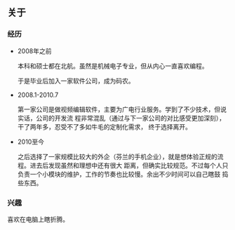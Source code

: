## 关于

### 经历

* 2008年之前

  本科和硕士都在北航。虽然是机械电子专业，但从内心一直喜欢编程。

  于是毕业后加入一家软件公司，成为码农。

* 2008.1-2010.7

  第一家公司是做视频编辑软件，主要为广电行业服务。学到了不少技术，但说实话，公司的开发流
  程非常混乱（通过与下一家公司的对比感受更加深刻），干了两年多，忍受不了多如牛毛的定制化需求，
  终于选择离开。

* 2010至今

  之后选择了一家规模比较大的外企（芬兰的手机企业），就是想体验正规的流程。进去后发现虽然和理想中还有很大
  距离，但确实比较规范。不过每个人只负责一个小模块的维护，工作的节奏也比较慢。余出不少时间可以自己瞎鼓
  捣些东西。

### 兴趣

喜欢在电脑上瞎折腾。